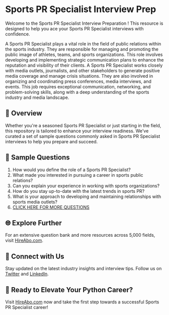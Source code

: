 # Sports PR Specialist Interview Prep

Welcome to the Sports PR Specialist Interview Preparation ! This resource is designed to help you ace your Sports PR Specialist interviews with confidence.

A Sports PR Specialist plays a vital role in the field of public relations within the sports industry. They are responsible for managing and promoting the public image of athletes, teams, and sports organizations. This role involves developing and implementing strategic communication plans to enhance the reputation and visibility of their clients. A Sports PR Specialist works closely with media outlets, journalists, and other stakeholders to generate positive media coverage and manage crisis situations. They are also involved in organizing and coordinating press conferences, media interviews, and events. This job requires exceptional communication, networking, and problem-solving skills, along with a deep understanding of the sports industry and media landscape.

## 🚀 Overview

Whether you're a seasoned Sports PR Specialist or just starting in the field, this repository is tailored to enhance your interview readiness. We've curated a set of sample questions commonly asked in Sports PR Specialist interviews to help you prepare and succeed.

## 📝 Sample Questions

1. How would you define the role of a Sports PR Specialist?
2. What made you interested in pursuing a career in sports public relations?
3. Can you explain your experience in working with sports organizations?
4. How do you stay up-to-date with the latest trends in sports PR?
5. What is your approach to developing and maintaining relationships with sports media outlets?
6. [CLICK HERE FOR MORE QUESTIONS](https://hireabo.com/job/8_1_25/Sports%20PR%20Specialist)

## 🌐 Explore Further

For an extensive question bank and more resources across 5,000 fields, visit [HireAbo.com](https://www.hireabo.com).

## 📱 Connect with Us

Stay updated on the latest industry insights and interview tips. Follow us on [Twitter](https://twitter.com/hireabo) and [LinkedIn](https://www.linkedin.com/in/hire-abo-3609972a8/).

## 🚀 Ready to Elevate Your Python Career?

Visit [HireAbo.com](https://www.hireabo.com) now and take the first step towards a successful Sports PR Specialist career!